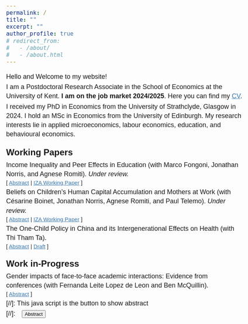 ```yaml
---
permalink: /
title: ""
excerpt: ""
author_profile: true
# redirect_from: 
#   - /about/
#   - /about.html
---
```


<!-- Google tag (gtag.js) -->
<script async src="https://www.googletagmanager.com/gtag/js?id=G-HN291NHBM8"></script>
<script>
  window.dataLayer = window.dataLayer || [];
  function gtag(){dataLayer.push(arguments);}
  gtag('js', new Date());

  gtag('config', 'G-HN291NHBM8');
</script>

<!-- change link color -->
 <!-- #3776ab # 0072b1 -->
<!-- <a href="https://jonathan-norris.github.io/" style="color: #3776ab; text-decoration: underline;text-decoration-style: solid;">Dr Jonathan Norris</a> and <a href="https://sites.google.com/view/agneseromiti/home" style="color: #3776ab; text-decoration: underline;text-decoration-style: solid;">Dr Agnese Romiti</a>. -->

Hello and Welcome to my website!

I am a Postdoctoral Research Associate in the School of Economics at the University of Kent. **I am on the job market 2024/2025**. Here you can find my [CV](/assets/files/ZhanShi_CV.pdf). 

I received my PhD in Economics from the University of Strathclyde, Glasgow in 2024. I hold an MSc in Economics from the University of Edinburgh. My research interests lie in applied microeconomics, labour economics, education, and behavioural economics. 
<!-- I work with Fernanda on the Leverhulme-funded project "". -->

<!-- I am a PhD student in Economics at the University of Strathclyde starting in Oct 2021. I am under the supervision of [Dr. Jonathan Norris](https://jonathan-norris.github.io/) and [Dr. Agnese Romiti](https://sites.google.com/view/agneseromiti/home). -->

<!-- I received my PhD in Economics from the University of Strathclyde, Glasgow in 2024. I hold an MSc in Economics from the University of Edinburgh. -->
<!-- and a Bachelor of Economics in International Economics and Trade from Shanghai International Studies University, China.  -->



<!-- Google Tag Manager (noscript) -->
<noscript><iframe src="https://www.googletagmanager.com/ns.html?id=GTM-PNS829G"
height="0" width="0" style="display:none;visibility:hidden"></iframe></noscript>
<!-- End Google Tag Manager (noscript) -->

## Working Papers 
<!-- - - - -->

Income Inequality and Peer Effects in Education (with <a href="https://sites.google.com/site/marcofongoni/home" class="no-underline">Marco Fongoni</a>, <a href="https://jonathan-norris.github.io/" class="no-underline">Jonathan Norris</a>, and <a href="https://sites.google.com/view/agneseromiti/home" class="no-underline">Agnese Romiti</a>). *Under review.*<br/>
<small>[ <a href="#/" onclick="visib('peer-inequality')">Abstract</a> | [IZA Working Paper][peer-inequality-wp] ] </small>

<div id="peer-inequality" style="display: none; text-align: justify; line-height: 1.2" ><small>
We study the long-run effects of income inequality within peer compositions. An increase in the share of low-income peers within school-cohorts improves the educational outcomes of low-income students and negatively affects high-income students. We show this pattern is not likely explained by commonly observed mechanisms. We then propose a model based on reference-dependent preferences and social comparison that rationalizes our findings, highlighting the role of frustration or motivation depending on students' relative income. We also provide evidence consistent with this mechanism. Finally, we show that better connections in school can help to avoid such unintended consequences of income inequality.
</small><br><br/></div>

[peer-inequality-wp]:https://www.iza.org/publications/dp/15785/reference-dependent-aspirations-and-peer-effects-in-education


Beliefs on Children’s Human Capital Accumulation and Mothers at Work (with <a href="https://cesarine-boinet.github.io/" class="no-underline">Césarine Boinet</a>, <a href="https://jonathan-norris.github.io/" class="no-underline">Jonathan Norris</a>, <a href="https://sites.google.com/view/agneseromiti/home" class="no-underline">Agnese Romiti</a>, and <a href="https://sites.google.com/view/paultelemo/home" class="no-underline">Paul Telemo</a>). *Under review.* <br/>
<small>[ <a href="#/" onclick="visib('beliefs')">Abstract</a> | [IZA Working Paper][beliefs-wp]  ] </small>

<div id="beliefs" style="display: none; text-align: justify; line-height: 1.2" ><small>
Mothers may face pressure to sort out of the labor market from perceptions that women have an absolute advantage in child-rearing even when their earnings potential equals that of men. Guided by a simple model, we use a survey experiment where we equalize earnings potential across gender and show that women are perceived to hold an absolute advantage in child-rearing. We then experimentally test mechanisms that may underlie these beliefs, finding that mothers are expected to spend more time on skill investments with their children than are men who have equivalent time available. Finally, we conduct an experiment providing factual information on the performance of children when mothers work full-time, showing that beliefs update toward accurate perceptions and a reduction in the expected harm to the child. Our results suggest beliefs on absolute advantage matter for the efficacy of policies aimed at closing the gender pay gap and a role for policy to target channels where individual’s may be misinformed on children’s outcomes when mothers maintain careers.
</small><br><br/></div>

[beliefs-wp]: https://docs.iza.org/dp17574.pdf


The One-Child Policy in China and its Intergenerational Effects on Health (with Thi Tham Ta).<br/>
<small>[ <a href="#/" onclick="visib('ocp')">Abstract</a> | [Draft](/assets/files/ZhanShi_JMP_Jan2025.pdf) ] </small>

<div id="ocp" style="display: none; text-align: justify; line-height: 1.2" ><small>
We study the spillover effects of China's one-child policy on the health outcomes of subsequent generations. Despite extensive research on the effects of family size on education, few studies have examined the policy's effects on health, especially across generations. Focusing on urban Han Chinese from the China Family Panel Studies data, we use a reduced form regression discontinuity design (RDD) to isolate the local average treatment effect of the policy. The results indicate that children of policy-affected parents show significant improvements in physical and mental health, which can be attributed to increased parental investment and care and improved parental health outcomes. Our findings contribute to the literature on the intergenerational transmission of health and quantity-quality trade-offs, and highlight how family planning policies can have lasting health effects across generations. 
</small><br><br/></div>

## Work in-Progress 
<!-- - - - -->

Gender impacts of face-to-face academic interactions: Evidence from conferences (with <a href="https://sites.google.com/site/fernandalldeleon/" class="no-underline">Fernanda Leite Lopez de Leon</a> and <a href="https://research-portal.uea.ac.uk/en/persons/ben-mcquillin/" class="no-underline">Ben McQuillin</a>).<br/>
<small>[ <a href="#/" onclick="visib('gender_conf')">Abstract</a> ] </small>

<div id="gender_conf" style="display: none; text-align: justify; line-height: 1.2" ><small>
We explore the role of face-to-face and social interactions in academic settings in contributing to (or mitigating) gender differences in academic productivity. Our focus is on academic conferences, building on our previous work. In exploiting a “natural experiment” (the last-minute cancellation of a very large conference), we showed distinct conference benefits in terms of developing and advertising papers presented, and in authors’ forming new collaborations. More recently, we have discovered that these benefits appear to be gendered. We now propose to develop our existing dataset (comprising more than 29,000 conference papers) and conduct further analyses that will help us to verify, explore, and explain this phenomenon. The conference setting represents a specific opportunity for academics to meet in person. We contend that an understanding of the role of gender in this environment will cast light on the role of gender in academic workplaces more generally.
</small><br><br/></div>


<!-- \
&nbsp;
\
&nbsp; -->

<style>
  .container {
    width: 100%;
    max-width: 100%; /* Adjust this value to make the page wider */
    margin: 0 auto; /* Center the container */
    padding: 0 10px; /* Optional: Add some padding */
  }

  body {
    font-family: Arial, sans-serif;
    font-size: 13.5pt;
    line-height: 1.4;
  }
  /* Headers */
  h1, h2, h3, h4, h5, h6 {
    font-size: 18pt;
    margin-top: 20px; /* Control spacing before headings */
    margin-bottom: 5px; /* Control spacing after headings */
  }
  /* Link styles */
  a {
    color: #3776ab; /* Change this to your desired color */
  }
  a.no-underline {
    text-decoration: none; /* Remove underline */
    color: inherit; /* Remove color highlight */
  }
  a:hover {
    color: #3776ab; /* Change this to your desired hover color */
  }
  p {
    margin: 0; /* Adjust the bottom margin to reduce spacing */
    padding: 0; /* Remove padding if any */
    margin-bottom: 3px; /* Adjust the bottom margin to reduce spacing between paragraphs */
  }
  p:first-of-type {
    margin-top: 0; /* Remove top margin */
  }
  .reduce-space {
    margin-bottom: 0; /* Remove bottom margin */
  }
</style>


[//]: This java script is the button to show abstract
<script>
 function visib(id) {
  var x = document.getElementById(id);
  if (x.style.display === "block") {
    x.style.display = "none";
  } else {
    x.style.display = "block";
  }
}
</script>

[//]:&emsp;<button onclick="visib('polariz')" class="btn btn--inverse btn--small">Abstract</button>



